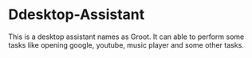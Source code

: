 # Ddesktop-Assistant
This is a desktop assistant names as Groot. It can able to perform some tasks like opening google, youtube, music player and some other tasks. 
